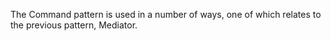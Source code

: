 The Command pattern is used in a number of ways, one of which relates to the previous pattern, Mediator. 